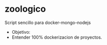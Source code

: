 # zoologico
Script sencillo para docker-mongo-nodejs

- Objetivo:
- Entender 100% dockerizacion de proyectos.
